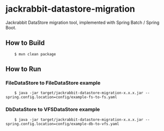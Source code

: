 # jackrabbit-datastore-migration

Jackrabbit DataStore migration tool, implemented with Spring Batch / Spring Boot.

## How to Build

        $ mvn clean package

## How to Run

### FileDataStore to FileDataStore example

        $ java -jar target/jackrabbit-datastore-migration-x.x.x.jar --spring.config.location=config/example-fs-to-fs.yaml

### DbDataStore to VFSDataStore example

        $ java -jar target/jackrabbit-datastore-migration-x.x.x.jar --spring.config.location=config/example-db-to-vfs.yaml

